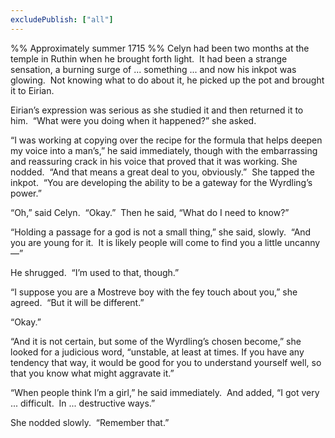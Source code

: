 ```yaml
---
excludePublish: ["all"]
---
```

%% Approximately summer 1715 %%
Celyn had been two months at the temple in Ruthin when he brought forth light.  It had been a strange sensation, a burning surge of ... something ... and now his inkpot was glowing.  Not knowing what to do about it, he picked up the pot and brought it to Eirian.  

Eirian’s expression was serious as she studied it and then returned it to him.  “What were you doing when it happened?” she asked.  

“I was working at copying over the recipe for the formula that helps deepen my voice into a man’s,” he said immediately, though with the embarrassing and reassuring crack in his voice that proved that it was working.  She nodded.  “And that means a great deal to you, obviously.”  She tapped the inkpot.  “You are developing the ability to be a gateway for the Wyrdling’s power.”  

“Oh,” said Celyn.  “Okay.”  Then he said, “What do I need to know?”  

“Holding a passage for a god is not a small thing,” she said, slowly.  “And you are young for it.  It is likely people will come to find you a little uncanny—”  

He shrugged.  “I’m used to that, though.”  

“I suppose you are a Mostreve boy with the fey touch about you,” she agreed.  “But it will be different.”  

“Okay.”  

“And it is not certain, but some of the Wyrdling’s chosen become,” she looked for a judicious word, “unstable, at least at times. If you have any tendency that way, it would be good for you to understand yourself well, so that you know what might aggravate it.”  

“When people think I’m a girl,” he said immediately.  And added, “I got very ... difficult.  In ... destructive ways.”  

She nodded slowly.  “Remember that.”  



    
  
        
  

  
        
  
     